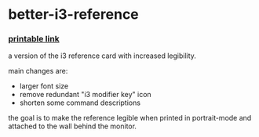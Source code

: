# better-i3-reference
### [printable link](http://jpreiss.github.io/better-i3-reference/)
a version of the i3 reference card with increased legibility.

main changes are:

- larger font size
- remove redundant "i3 modifier key" icon
- shorten some command descriptions

the goal is to make the reference legible when printed in portrait-mode and attached to the wall behind the monitor.
